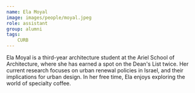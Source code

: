 ```yaml
---
name: Ela Moyal
image: images/people/moyal.jpeg
role: assistant
group: alumni
tags:
    CURB
---
```


Ela Moyal is a third-year architecture student at the Ariel School of Architecture, where she has earned a spot on the Dean's List twice. Her current research focuses on urban renewal policies in Israel, and their implications for urban design. In her free time, Ela enjoys exploring the world of specialty coffee.